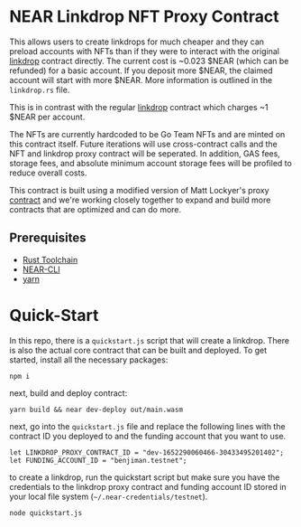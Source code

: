 # NEAR Linkdrop NFT Proxy Contract

This allows users to create linkdrops for much cheaper and they can preload accounts with NFTs than if they were to interact with the original [linkdrop](https://github.com/mattlockyer/linkdrop-proxy) contract directly. The current cost is ~0.023 $NEAR (which can be refunded) for a basic account. If you deposit more $NEAR, the claimed account will start with more $NEAR. More information is outlined in the `linkdrop.rs` file.

This is in contrast with the regular [linkdrop](https://github.com/mattlockyer/linkdrop-proxy) contract which charges ~1 $NEAR per account.

The NFTs are currently hardcoded to be Go Team NFTs and are minted on this contract itself. Future iterations will use cross-contract calls and the NFT and linkdrop proxy contract will be seperated. In addition, GAS fees, storage fees, and absolute minimum account storage fees will be profiled to reduce overall costs.

This contract is built using a modified version of Matt Lockyer's proxy [contract]() and we're working closely together to expand and build more contracts that are optimized and can do more.

## Prerequisites

* [Rust Toolchain](https://docs.near.org/docs/develop/contracts/rust/intro#installing-the-rust-toolchain)
* [NEAR-CLI](https://docs.near.org/docs/tools/near-cli#setup)
* [yarn](https://classic.yarnpkg.com/en/docs/install#mac-stable)

# Quick-Start 

In this repo, there is a `quickstart.js` script that will create a linkdrop. There is also the actual core contract that can be built and deployed. To get started, install all the necessary packages:


```
npm i
```

next, build and deploy contract: 

```
yarn build && near dev-deploy out/main.wasm
```

next, go into the `quickstart.js` file and replace the following lines with the contract ID you deployed to and the funding account that you want to use.

```
let LINKDROP_PROXY_CONTRACT_ID = "dev-1652290060466-30433495201402";
let FUNDING_ACCOUNT_ID = "benjiman.testnet";
```

to create a linkdrop, run the quickstart script but make sure you have the credentials to the linkdrop proxy contract and funding account ID stored in your local file system (`~/.near-credentials/testnet`).

```
node quickstart.js
```
